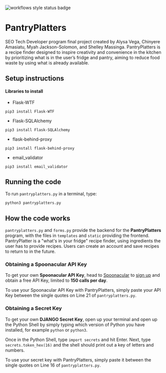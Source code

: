 ![workflows style status badge](https://github.com/alyliann/PantryPlatters/actions/workflows/style.yaml/badge.svg)
# PantryPlatters
SEO Tech Developer program final project created by Alysa Vega, Chinyere Amasiatu, Myah Jackson-Solomon, and Shelley Massinga.
PantryPlatters is a recipe finder designed to inspire creativity and convenience in the kitchen by prioritizing what is in the user’s fridge and pantry, aiming to reduce food waste by using what is already available.

## Setup instructions

#### Libraries to install
* Flask-WTF
```
pip3 install Flask-WTF
```
* Flask-SQLAlchemy
```
pip3 install Flask-SQLAlchemy
```
* flask-behind-proxy
```
pip3 install flask-behind-proxy
```
* email_validator
```
pip3 install email_validator
```


## Running the code

To run `pantryplatters.py` in a terminal, type:
```
python3 pantryplatters.py
```

## How the code works

`pantryplatters.py` and `forms.py` provide the backend for the **PantryPlatters** program, with the files in `templates` and `static` providing the frontend.
PantryPlatter is a "what's in your fridge" recipe finder, using ingredients the user has to provide recipes. Users can create an account and save recipes to return to in the future.

### Obtaining a Spoonacular API Key

To get your own **Spoonacular API Key**, head to [Spoonacular](https://spoonacular.com/food-api) to [sign up](https://spoonacular.com/food-api/console#Dashboard) and obtain a free API Key, limited to **150 calls per day**.

To use your Spoonacular API Key with PantryPlatters, simply paste your API Key between the single quotes on Line 21 of `pantryplatters.py`.

### Obtaining a Secret Key

To get your own **DJANGO Secret Key**, open up your terminal and open up the Python Shell by simply typing which version of Python you have installed, for example ```python``` or ```python3```.


Once in the Python Shell, type ```import secrets``` and hit Enter. Next, type ```secrets.token_hex(16)``` and the shell should print out a key of letters and numbers.

To use your secret key with PantryPlatters, simply paste it between the single quotes on Line 16 of `pantryplatters.py`.
